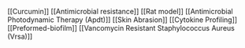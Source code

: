 [[Curcumin]]
[[Antimicrobial resistance]]
[[Rat model]]
[[Antimicrobial Photodynamic Therapy (Apdt)]]
[[Skin Abrasion]]
[[Cytokine Profiling]]
[[Preformed-biofilm]]
[[Vancomycin Resistant Staphylococcus Aureus (Vrsa)]]
